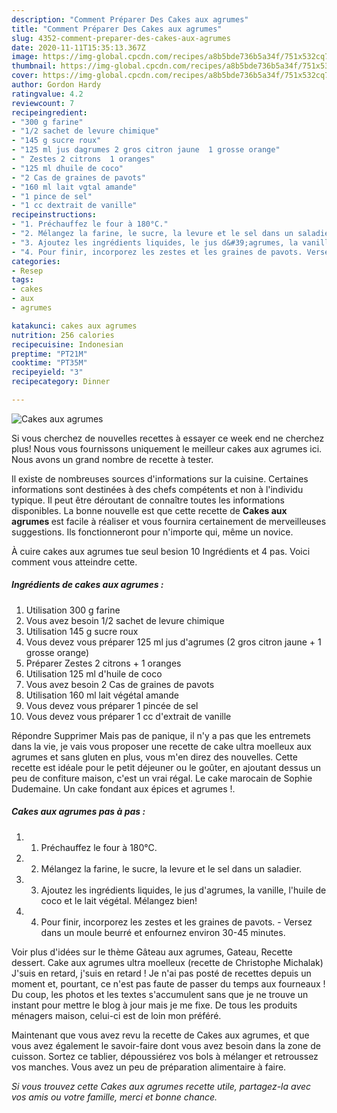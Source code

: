 ```yaml
---
description: "Comment Préparer Des Cakes aux agrumes"
title: "Comment Préparer Des Cakes aux agrumes"
slug: 4352-comment-preparer-des-cakes-aux-agrumes
date: 2020-11-11T15:35:13.367Z
image: https://img-global.cpcdn.com/recipes/a8b5bde736b5a34f/751x532cq70/cakes-aux-agrumes-photo-principale-de-la-recette.jpg
thumbnail: https://img-global.cpcdn.com/recipes/a8b5bde736b5a34f/751x532cq70/cakes-aux-agrumes-photo-principale-de-la-recette.jpg
cover: https://img-global.cpcdn.com/recipes/a8b5bde736b5a34f/751x532cq70/cakes-aux-agrumes-photo-principale-de-la-recette.jpg
author: Gordon Hardy
ratingvalue: 4.2
reviewcount: 7
recipeingredient:
- "300 g farine"
- "1/2 sachet de levure chimique"
- "145 g sucre roux"
- "125 ml jus dagrumes 2 gros citron jaune  1 grosse orange"
- " Zestes 2 citrons  1 oranges"
- "125 ml dhuile de coco"
- "2 Cas de graines de pavots"
- "160 ml lait vgtal amande"
- "1 pince de sel"
- "1 cc dextrait de vanille"
recipeinstructions:
- "1. Préchauffez le four à 180°C."
- "2. Mélangez la farine, le sucre, la levure et le sel dans un saladier."
- "3. Ajoutez les ingrédients liquides, le jus d&#39;agrumes, la vanille, l&#39;huile de coco et le lait végétal. Mélangez bien!"
- "4. Pour finir, incorporez les zestes et les graines de pavots. Versez dans un moule beurré et enfournez environ 30-45 minutes."
categories:
- Resep
tags:
- cakes
- aux
- agrumes

katakunci: cakes aux agrumes 
nutrition: 256 calories
recipecuisine: Indonesian
preptime: "PT21M"
cooktime: "PT35M"
recipeyield: "3"
recipecategory: Dinner

---
```



![Cakes aux agrumes](https://img-global.cpcdn.com/recipes/a8b5bde736b5a34f/751x532cq70/cakes-aux-agrumes-photo-principale-de-la-recette.jpg)

Si vous cherchez de nouvelles recettes à essayer ce week end ne cherchez plus! Nous vous fournissons uniquement le meilleur cakes aux agrumes ici. Nous avons un grand nombre de recette à tester.

Il existe de nombreuses sources d'informations sur la cuisine. Certaines informations sont destinées à des chefs compétents et non à l'individu typique. Il peut être déroutant de connaître toutes les informations disponibles. La bonne nouvelle est que cette recette de <strong> Cakes aux agrumes </strong> est facile à réaliser et vous fournira certainement de merveilleuses suggestions. Ils fonctionneront pour n'importe qui, même un novice.

<!--inarticleads1-->

À cuire cakes aux agrumes tue seul besion 10 Ingrédients et 4 pas. Voici comment vous atteindre cette.

##### Ingrédients de cakes aux agrumes :

1. Utilisation 300 g farine
1. Vous avez besoin 1/2 sachet de levure chimique
1. Utilisation 145 g sucre roux
1. Vous devez vous préparer 125 ml jus d&#39;agrumes (2 gros citron jaune + 1 grosse orange)
1. Préparer  Zestes 2 citrons + 1 oranges
1. Utilisation 125 ml d&#39;huile de coco
1. Vous avez besoin 2 Cas de graines de pavots
1. Utilisation 160 ml lait végétal amande
1. Vous devez vous préparer 1 pincée de sel
1. Vous devez vous préparer 1 cc d&#39;extrait de vanille


Répondre Supprimer Mais pas de panique, il n&#39;y a pas que les entremets dans la vie, je vais vous proposer une recette de cake ultra moelleux aux agrumes et sans gluten en plus, vous m&#39;en direz des nouvelles. Cette recette est idéale pour le petit déjeuner ou le goûter, en ajoutant dessus un peu de confiture maison, c&#39;est un vrai régal. Le cake marocain de Sophie Dudemaine. Un cake fondant aux épices et agrumes !. 

<!--inarticleads2-->

##### Cakes aux agrumes pas à pas :

1. 1. Préchauffez le four à 180°C.
1. 2. Mélangez la farine, le sucre, la levure et le sel dans un saladier.
1. 3. Ajoutez les ingrédients liquides, le jus d&#39;agrumes, la vanille, l&#39;huile de coco et le lait végétal. Mélangez bien!
1. 4. Pour finir, incorporez les zestes et les graines de pavots. - Versez dans un moule beurré et enfournez environ 30-45 minutes.


Voir plus d&#39;idées sur le thème Gâteau aux agrumes, Gateau, Recette dessert. Cake aux agrumes ultra moelleux (recette de Christophe Michalak) J&#39;suis en retard, j&#39;suis en retard ! Je n&#39;ai pas posté de recettes depuis un moment et, pourtant, ce n&#39;est pas faute de passer du temps aux fourneaux ! Du coup, les photos et les textes s&#39;accumulent sans que je ne trouve un instant pour mettre le blog à jour mais je me fixe. De tous les produits ménagers maison, celui-ci est de loin mon préféré. 

<!--inarticleads1-->

<p>
Maintenant que vous avez revu la recette de Cakes aux agrumes, et que vous avez également le savoir-faire dont vous avez besoin dans la zone de cuisson. Sortez ce tablier, dépoussiérez vos bols à mélanger et retroussez vos manches. Vous avez un peu de préparation alimentaire à faire.
</p>

<p>
<i>Si vous trouvez cette Cakes aux agrumes recette utile, partagez-la avec vos amis ou votre famille, merci et bonne chance.</i>
</p>
